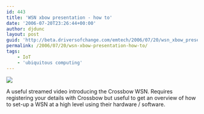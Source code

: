 ```yaml
---
id: 443
title: 'WSN xbow presentation - how to'
date: '2006-07-20T23:26:44+00:00'
author: djdunc
layout: post
guid: 'http://beta.driversofchange.com/emtech/2006/07/20/wsn_xbow_presentation_how_to/'
permalink: /2006/07/20/wsn-xbow-presentation-how-to/
tags:
    - IoT
    - 'ubiquitous computing'
---
```


[![](https://i0.wp.com/event.on24.com/event/24933/1/logo/register/logo.gif?w=160&ssl=1)](https://event.on24.com/eventRegistration/EventLobbyServlet?target=registration.jsp&eventid=24933&sessionid=1&key=FAED9C287B8874A35B47D7100CB5B73B&referrer=&sourcepage=register "Event Registration (EVENT: 24933)")

A useful streamed video introducing the Crossbow WSN. Requires registering your details with Crossbow but useful to get an overview of how to set-up a WSN at a high level using their hardware / software.